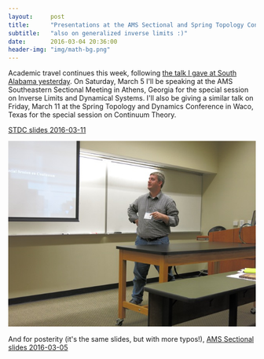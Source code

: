 ```yaml
---
layout:     post
title:      "Presentations at the AMS Sectional and Spring Topology Conferences"
subtitle:   "also on generalized inverse limits :)"
date:       2016-03-04 20:36:00
header-img: "img/math-bg.png"
---
```


Academic travel continues this week, following
[the talk I gave at South Alabama yesterday](/blog/2016/02/29/south-alabama-presentation/).
On Saturday, March 5 I'll be speaking
at the AMS Southeastern Sectional Meeting in Athens, Georgia
for the special session on
Inverse Limits and Dynamical Systems. I'll also be giving a similar
talk on Friday, March
11 at the Spring Topology and Dynamics Conference in Waco, Texas for
the special session on Continuum Theory.

[STDC slides 2016-03-11](http://stevenclontz.github.io/stdc-presentation-20160311/#/)

![STDC 2016](/img/stdc-2016.jpg)

And for posterity (it's the same slides, but with more typos!),
[AMS Sectional slides 2016-03-05](http://stevenclontz.github.io/ams-sectional-presentation-20160305/#/)

